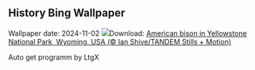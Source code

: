 ## History Bing Wallpaper
Wallpaper date: 2024-11-02
![](https://www.bing.com/th?id=OHR.BisonYellowstone_EN-IN4855239793_UHD.jpg&w=1000)Download: [American bison in Yellowstone National Park, Wyoming, USA (© Ian Shive/TANDEM Stills + Motion)](https://www.bing.com/th?id=OHR.BisonYellowstone_EN-IN4855239793_UHD.jpg)

Auto get programm by LtgX
